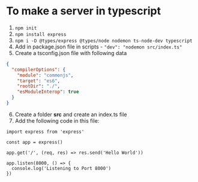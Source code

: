 # To make a server in typescript

1. `npm init`
2. `npm install express`
3. `npm i -D @types/express @types/node nodemon ts-node-dev typescript`
4. Add in package.json file in scripts - `"dev": "nodemon src/index.ts"`
5. Create a tsconfig.json file with following data

```json
{
  "compilerOptions": {
    "module": "commonjs",
    "target": "es6",
    "rootDir": "./",
    "esModuleInterop": true
  }
}
```

6. Create a folder <b>src</b> and create an index.ts file
7. Add the following code in this file:

```tsx
import express from 'express'

const app = express()

app.get('/', (req, res) => res.send('Hello World'))

app.listen(8000, () => {
  console.log('Listening to Port 8000')
})
```
